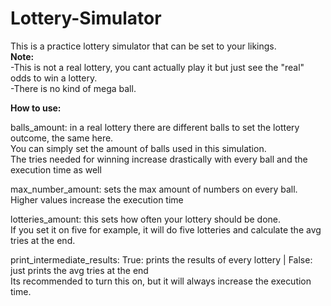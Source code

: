 # Lottery-Simulator  
This is a practice lottery simulator that can be set to your likings.  
**Note:**  
      -This is not a real lottery, you cant actually play it but just see the "real" odds to win a lottery.   
      -There is no kind of mega ball.        
       
      
**How to use:**      
          
balls_amount: in a real lottery there are different balls to set the lottery outcome, the same here.  
You can simply set the amount of balls used in this simulation.  
The tries needed for winning increase drastically with every ball and the execution time as well       
      
max_number_amount: sets the max amount of numbers on every ball.  
Higher values increase the execution time   
  
lotteries_amount: this sets how often your lottery should be done.  
If you set it on five for example, it will do five lotteries and calculate the avg tries at the end.   
    
print_intermediate_results: True: prints the results of every lottery | False: just prints the avg tries at the end   
Its recommended to turn this on, but it will always increase the execution time.   

